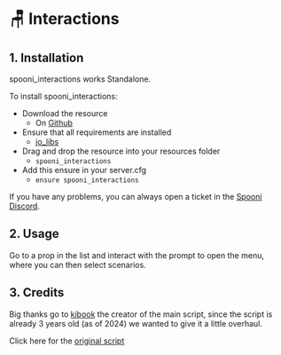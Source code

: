 # :chair: Interactions

## 1. Installation
spooni_interactions works Standalone. 

To install spooni_interactions:
- Download the resource
  - On [Github](https://github.com/Spooni-Development/spooni_interactions)
- Ensure that all requirements are installed
  - [jo_libs](https://github.com/Jump-On-Studios/RedM-jo_libs)
- Drag and drop the resource into your resources folder
  - `spooni_interactions`
- Add this ensure in your server.cfg
  - `ensure spooni_interactions`

If you have any problems, you can always open a ticket in the [Spooni Discord](https://discord.gg/spooni).

## 2. Usage
Go to a prop in the list and interact with the prompt to open the menu, where you can then select scenarios.

## 3. Credits

Big thanks go to [kibook](https://github.com/kibook) the creator of the main script, since the script is already 3 years old (as of 2024) we wanted to give it a little overhaul.

Click here for the [original script](https://github.com/kibook/redm-interactions)
